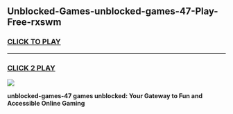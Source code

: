 
## Unblocked-Games-unblocked-games-47-Play-Free-rxswm
<h3>
<a href="https://premium76.site?title=unblocked-games-47&ref=17A">CLICK TO PLAY</a></h3>
<hr>

<h3>
<a href="https://premium76.site?title=unblocked-games-47&ref=17A">CLICK 2 PLAY</a>
  
</h3>

<a href="https://premium76.site?title=unblocked-games-47&ref=17A"><img src="https://clearcache.store/games.png"></a>


**unblocked-games-47 games unblocked: Your Gateway to Fun and Accessible Online Gaming**
